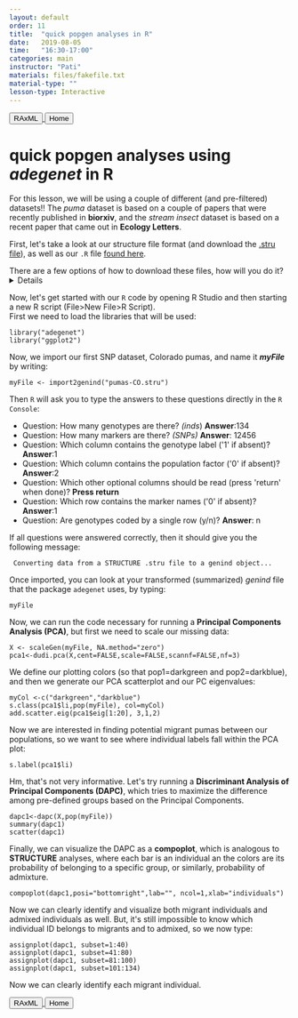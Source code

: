 ```yaml
---
layout: default
order: 11
title:  "quick popgen analyses in R"
date:   2019-08-05
time:   "16:30-17:00"
categories: main
instructor: "Pati"
materials: files/fakefile.txt
material-type: ""
lesson-type: Interactive
---
```

<a href="https://rdtarvin.github.io/IBS2019_Genomics-of-Biodiversity/main/2019/08/05/09-raxml-epi.html"><button>RAxML</button>	<a href="https://rdtarvin.github.io/IBS2019_Genomics-of-Biodiversity/"><button>Home</button></a>

quick popgen analyses using *adegenet* in R
===


For this lesson, we will be using a couple of different (and pre-filtered) datasets!!  The *puma* dataset is based on a couple of papers that were recently published in **biorxiv**, and the *stream insect* dataset is based on a recent paper that came out in **Ecology Letters**. 

First, let's take a look at our structure file format (and download the [.stru file](https://raw.githubusercontent.com/rdtarvin/IBS2019_Genomics-of-Biodiversity/master/files/pumas-CO.stru)), as well as our `.R` file [found here](https://raw.githubusercontent.com/rdtarvin/IBS2019_Genomics-of-Biodiversity/master/files/adegenet-new.R). <br>

<summary>There are a few options of how to download these files, how will you do it?</summary>
<details>right click and save (as .stru), using curl, or open and then copy/paste into BBEdit?</details>

Now, let's get started with our `R` code by opening R Studio and then starting a new R script (File>New File>R Script). <br>
First we need to load the libraries that will be used: 

	library("adegenet")
	library("ggplot2")


Now, we import our first SNP dataset, Colorado pumas, and name it ***myFile*** by writing:

	myFile <- import2genind("pumas-CO.stru")
	
Then `R` will ask you to type the answers to these questions directly in the `R Console`:  

- Question: How many genotypes are there? *(inds*) **Answer**:134 
- Question: How many markers are there? *(SNPs)* **Answer**: 12456
- Question: Which column contains the genotype label ('1' if absent)? **Answer**:1
- Question: Which column contains the population factor ('0' if absent)? **Answer**:2
- Question: Which other optional columns should be read (press 'return' when done)? **Press return**
- Question: Which row contains the marker names ('0' if absent)? **Answer**:1
- Question: Are genotypes coded by a single row (y/n)? **Answer**: n

If all questions were answered correctly, then it should give you the following message: 

	 Converting data from a STRUCTURE .stru file to a genind object... 
	 
Once imported, you can look at your transformed (summarized) *genind* file that the package `adegenet` uses, by typing: 

	myFile

Now, we can run the code necessary for running a **Principal Components Analysis (PCA)**, but first we need to scale our missing data:

	X <- scaleGen(myFile, NA.method="zero")
	pca1<-dudi.pca(X,cent=FALSE,scale=FALSE,scannf=FALSE,nf=3)
	
We define our plotting colors (so that pop1=darkgreen and pop2=darkblue), and then we generate our PCA scatterplot and our PC eigenvalues:

	myCol <-c("darkgreen","darkblue")
	s.class(pca1$li,pop(myFile), col=myCol)
	add.scatter.eig(pca1$eig[1:20], 3,1,2)
	
Now we are interested in finding potential migrant pumas between our populations, so we want to see where individual labels fall within the PCA plot:
	
	s.label(pca1$li)
	
Hm, that's not very informative. Let's try running a **Discriminant Analysis of Principal Components (DAPC)**, which tries to maximize the difference among pre-defined groups based on the Principal Components. 

	dapc1<-dapc(X,pop(myFile))
	summary(dapc1)
	scatter(dapc1)

	
Finally, we can visualize the DAPC as a **compoplot**, which is analogous to **STRUCTURE** analyses, where each bar is an individual an the colors are its probability of belonging to a specific group, or similarly, probability of admixture. 

	compoplot(dapc1,posi="bottomright",lab="", ncol=1,xlab="individuals") 
	
Now we can clearly identify and visualize both migrant individuals and admixed individuals as well. But, it's still impossible to know which individual ID belongs to migrants and to admixed, so we now type:
	
	assignplot(dapc1, subset=1:40)		
	assignplot(dapc1, subset=41:80)
	assignplot(dapc1, subset=81:100)
	assignplot(dapc1, subset=101:134)

Now we can clearly identify each migrant individual. 



<a href="https://rdtarvin.github.io/IBS2019_Genomics-of-Biodiversity/main/2019/08/05/09-raxml-epi.html"><button>RAxML</button>	<a href="https://rdtarvin.github.io/IBS2019_Genomics-of-Biodiversity/"><button>Home</button></a>
